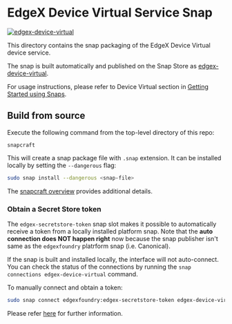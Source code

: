 # EdgeX Device Virtual Service Snap
[![edgex-device-virtual](https://snapcraft.io/edgex-device-virtual/badge.svg)](https://snapcraft.io/edgex-device-virtual)

This directory contains the snap packaging of the EdgeX Device Virtual device service.

The snap is built automatically and published on the Snap Store as [edgex-device-virtual].

For usage instructions, please refer to Device Virtual section in [Getting Started using Snaps][docs].

## Build from source
Execute the following command from the top-level directory of this repo:
```
snapcraft
```

This will create a snap package file with `.snap` extension. It can be installed locally by setting the `--dangerous` flag:
```bash
sudo snap install --dangerous <snap-file>
```

The [snapcraft overview](https://snapcraft.io/docs/snapcraft-overview) provides additional details.

### Obtain a Secret Store token
The `edgex-secretstore-token` snap slot makes it possible to automatically receive a token from a locally installed platform snap. Note that the **auto connection does NOT happen right** now because the snap publisher isn't same as the `edgexfoundry` platrform snap (i.e. Canonical).

If the snap is built and installed locally, the interface will not auto-connect. You can check the status of the connections by running the `snap connections edgex-device-virtual` command.

To manually connect and obtain a token:
```bash
sudo snap connect edgexfoundry:edgex-secretstore-token edgex-device-virtual:edgex-secretstore-token
```

Please refer [here][secret-store-token] for further information.

[edgex-device-virtual]: https://snapcraft.io/edgex-device-virtual
[docs]: https://docs.edgexfoundry.org/2.2/getting-started/Ch-GettingStartedSnapUsers/#device-virtual
[secret-store-token]: https://docs.edgexfoundry.org/2.2/getting-started/Ch-GettingStartedSnapUsers/#secret-store-token

